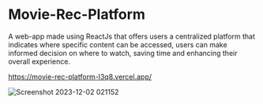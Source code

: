 # Movie-Rec-Platform
A web-app made using ReactJs that offers users a centralized platform that indicates where specific content can 
be accessed, users can make informed decision on where to watch, saving time and enhancing their overall 
experience.

https://movie-rec-platform-l3q8.vercel.app/

![Screenshot 2023-12-02 021152](https://github.com/user-attachments/assets/20bcc698-058e-4216-a76f-882ae5ccf153)

